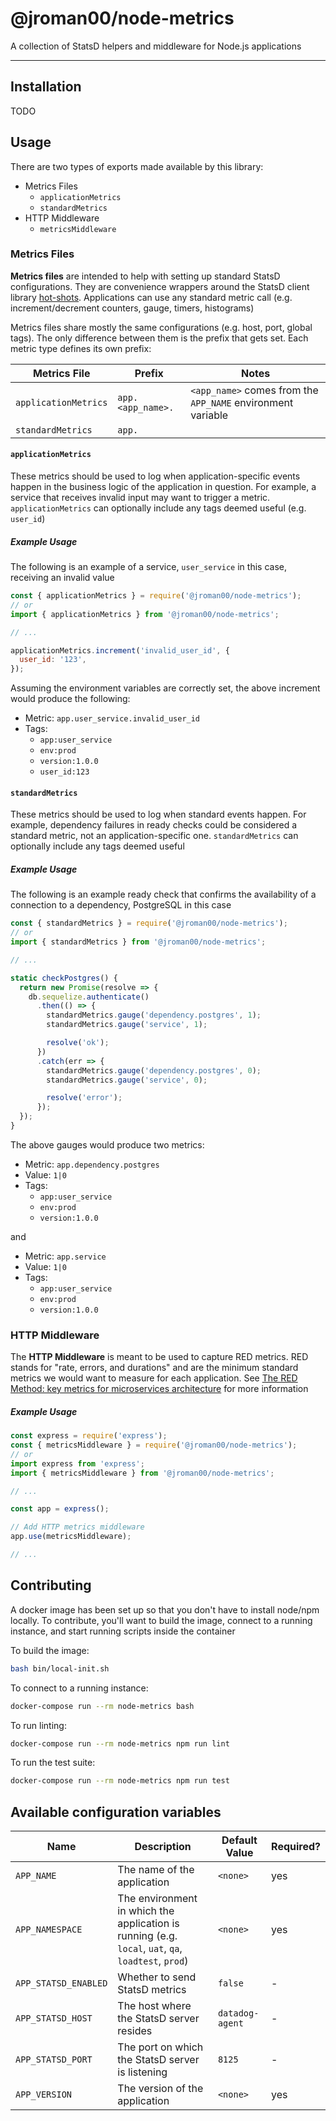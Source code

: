 # @jroman00/node-metrics

A collection of StatsD helpers and middleware for Node.js applications

---

## Installation

TODO

## Usage

There are two types of exports made available by this library:

* Metrics Files
  * `applicationMetrics`
  * `standardMetrics`
* HTTP Middleware
  * `metricsMiddleware`

### Metrics Files

**Metrics files** are intended to help with setting up standard StatsD configurations. They are convenience wrappers around the StatsD client library [hot-shots](https://github.com/brightcove/hot-shots). Applications can use any standard metric call (e.g. increment/decrement counters, gauge, timers, histograms)

Metrics files share mostly the same configurations (e.g. host, port, global tags). The only difference between them is the prefix that gets set. Each metric type defines its own prefix:

| Metrics File | Prefix | Notes |
| --- | --- | --- |
| `applicationMetrics` | `app.<app_name>.` | `<app_name>` comes from the `APP_NAME` environment variable |
| `standardMetrics` | `app.` | |

#### `applicationMetrics`

These metrics should be used to log when application-specific events happen in the business logic of the application in question. For example, a service that receives invalid input may want to trigger a metric. `applicationMetrics` can optionally include any tags deemed useful (e.g. `user_id`)

##### Example Usage

The following is an example of a service, `user_service` in this case, receiving an invalid value

```javascript
const { applicationMetrics } = require('@jroman00/node-metrics');
// or
import { applicationMetrics } from '@jroman00/node-metrics';

// ...

applicationMetrics.increment('invalid_user_id', {
  user_id: '123',
});
```

Assuming the environment variables are correctly set, the above increment would produce the following:

* Metric: `app.user_service.invalid_user_id`
* Tags:
  * `app:user_service`
  * `env:prod`
  * `version:1.0.0`
  * `user_id:123`

#### `standardMetrics`

These metrics should be used to log when standard events happen. For example, dependency failures in ready checks could be considered a standard metric, not an application-specific one. `standardMetrics` can optionally include any tags deemed useful

##### Example Usage

The following is an example ready check that confirms the availability of a connection to a dependency, PostgreSQL in this case

```javascript
const { standardMetrics } = require('@jroman00/node-metrics');
// or
import { standardMetrics } from '@jroman00/node-metrics';

// ...

static checkPostgres() {
  return new Promise(resolve => {
    db.sequelize.authenticate()
      .then(() => {
        standardMetrics.gauge('dependency.postgres', 1);
        standardMetrics.gauge('service', 1);

        resolve('ok');
      })
      .catch(err => {
        standardMetrics.gauge('dependency.postgres', 0);
        standardMetrics.gauge('service', 0);

        resolve('error');
      });
  });
}
```

The above gauges would produce two metrics:

* Metric: `app.dependency.postgres`
* Value: `1|0`
* Tags:
  * `app:user_service`
  * `env:prod`
  * `version:1.0.0`

and

* Metric: `app.service`
* Value: `1|0`
* Tags:
  * `app:user_service`
  * `env:prod`
  * `version:1.0.0`

### HTTP Middleware

The **HTTP Middleware** is meant to be used to capture RED metrics. RED stands for "rate, errors, and durations" and are the minimum standard metrics we would want to measure for each application. See [The RED Method: key metrics for microservices architecture](https://www.weave.works/blog/the-red-method-key-metrics-for-microservices-architecture/) for more information

##### Example Usage

```javascript
const express = require('express');
const { metricsMiddleware } = require('@jroman00/node-metrics');
// or
import express from 'express';
import { metricsMiddleware } from '@jroman00/node-metrics';

// ...

const app = express();

// Add HTTP metrics middleware
app.use(metricsMiddleware);

// ...
```

## Contributing

A docker image has been set up so that you don't have to install node/npm locally. To contribute, you'll want to build the image, connect to a running instance, and start running scripts inside the container

To build the image:

```bash
bash bin/local-init.sh
```

To connect to a running instance:

```bash
docker-compose run --rm node-metrics bash
```

To run linting:

```bash
docker-compose run --rm node-metrics npm run lint
```

To run the test suite:

```bash
docker-compose run --rm node-metrics npm run test
```

## Available configuration variables

| Name | Description | Default Value | Required? |
| - | - | - | - |
| `APP_NAME` | The name of the application | `<none>` | yes |
| `APP_NAMESPACE` | The environment in which the application is running (e.g. `local`, `uat`, `qa`, `loadtest`, `prod`) | `<none>` | yes |
| `APP_STATSD_ENABLED` | Whether to send StatsD metrics | `false` | - |
| `APP_STATSD_HOST` | The host where the StatsD server resides | `datadog-agent` | - |
| `APP_STATSD_PORT` | The port on which the StatsD server is listening | `8125` | - |
| `APP_VERSION` | The version of the application | `<none>` | yes |
